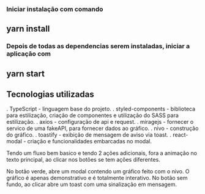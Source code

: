 ### Iniciar instalação com comando
## yarn install

### Depois de todas as dependencias serem instaladas, iniciar a aplicação com   
## yarn start

## Tecnologias utilizadas
 . TypeScript - linguagem base do projeto.
 . styled-components - biblioteca para estilização, criação de componentes e utilização do SASS para estilização.
 . axios - configuração de api e request.
 . miragejs - fornecer o servico de uma fakeAPI, para fornecer dados ao gráfico.
 . nivo - construção do gráfico.
 . toastify - exibição de mensagem de aviso via toast.
 .  react-modal - criação e funcionalidades embarcadas no modal.


Tendo um fluxo bem basico e tendo 2 ações adicionais, fora a animação no texto principal, ao clicar nos botões se tem ações diferentes.

No botão verde, abre um modal contendo um gráfico feito com o nivo. O gráfico é apenas demonstrativo e é totalmente interativo.
No botão sem fundo, ao clicar abre um toast com uma sinalização em mensagem.
